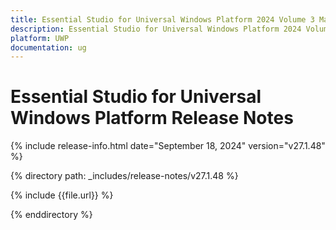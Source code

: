 ```yaml
---
title: Essential Studio for Universal Windows Platform 2024 Volume 3 Main Release Release Notes  
description: Essential Studio for Universal Windows Platform 2024 Volume 3 Main Release Release Notes  
platform: UWP
documentation: ug
---
```


# Essential Studio for Universal Windows Platform  Release Notes  

{% include release-info.html date="September 18, 2024"  version="v27.1.48" %}

{% directory path: _includes/release-notes/v27.1.48 %}

{% include {{file.url}} %}

{% enddirectory %}